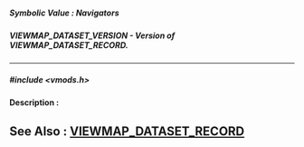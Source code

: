 ##### Symbolic Value : Navigators
##### VIEWMAP_DATASET_VERSION - Version of VIEWMAP_DATASET_RECORD.
---
##### #include <vmods.h>
**Description :**

**See Also :**
[VIEWMAP_DATASET_RECORD](D:/md_files/VIEWMAP_DATASET_RECORD.md)
---

